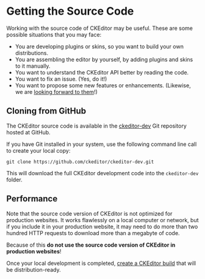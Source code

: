 <!--
Copyright (c) 2003-2017, CKSource - Frederico Knabben. All rights reserved.
For licensing, see LICENSE.md.
-->

# Getting the Source Code

Working with the source code of CKEditor may be useful. These are some possible situations that you may face:

 * You are developing plugins or skins, so you want to build your own distributions.
 * You are assembling the editor by yourself, by adding plugins and skins to it manually.
 * You want to understand the CKEditor API better by reading the code.
 * You want to fix an issue. (Yes, do it!)
 * You want to propose some new features or enhancements. (Likewise, we are [looking forward to them](https://github.com/ckeditor/ckeditor-dev/pulls)!)


## Cloning from GitHub

The CKEditor source code is available in the [ckeditor-dev](https://github.com/ckeditor/ckeditor-dev) Git repository hosted at GitHub.

If you have Git installed in your system, use the following command line call to create your local copy:

	git clone https://github.com/ckeditor/ckeditor-dev.git

This will download the full CKEditor development code into the `ckeditor-dev` folder.

## Performance

Note that the source code version of CKEditor is not optimized for production websites. It works flawlessly on a local computer or network, but if you include it in your production website, it may need to do more than two hundred HTTP requests to download more than a megabyte of code.

Because of this **do not use the source code version of CKEditor in production websites**!

Once your local development is completed, [create a CKEditor build](#!/guide/dev_build) that will be distribution-ready.
